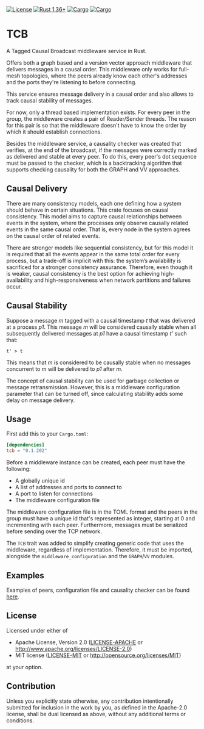 [![License](https://img.shields.io/badge/license-MIT%2FApache--2.0-blue.svg)](
https://github.com/carlospereira1607/TCB)
[![Rust 1.36+](https://img.shields.io/badge/rust-1.36+-lightgray.svg)](
https://www.rust-lang.org)
[![Cargo](https://img.shields.io/badge/crates.io-0.1.202-orange)](
https://crates.io/crates/tcb)
[![Cargo](https://img.shields.io/badge/docs-0.1.202-blue)](
https://docs.rs/tcb)

# TCB
A Tagged Causal Broadcast middleware service in Rust.

Offers both a graph based and a version vector approach middleware that delivers messages in a causal order. This middleware only works for full-mesh topologies, where the peers already know each other's addresses and the ports they're listening to before connecting. 

This service ensures message delivery in a causal order and also allows to track causal stability of messages.

For now, only a thread based implementation exists. For every peer in the group, the middleware creates a pair of Reader/Sender threads. The reason for this pair is so that the middleware doesn't have to know the order by which it should establish connections.

Besides the middleware service, a causality checker was created that verifies, at the end of the broadcast, if the messages were correctly marked as delivered and stable at every peer. To do this, every peer's dot sequence must be passed to the checker, which is a backtracking algorithm that supports checking causality for both the GRAPH and VV approaches.

## Causal Delivery
There are many consistency models, each one defining how a system should behave in certain situations. This crate focuses on causal consistency. This model aims to capture causal relationships between events in the system, where the processes only observe causally related events in the same causal order. That is, every node in the system agrees on the causal order of related events. 

There are stronger models like sequential consistency, but for this model it is required that all the events appear in the same total order for every process, but a trade-off is implicit with this: the system’s availability is sacrificed for a stronger consistency assurance. Therefore, even though it is weaker, causal consistency is the best option for achieving high-availability and high-responsiveness when network partitions and failures occur.

## Causal Stability

Suppose a message *m* tagged with a causal timestamp *t* that was delivered at a process *p1*. This message *m* will be considered causally stable when all subsequently delivered messages at *p1* have a causal timestamp *t’* such that:

```
t' > t
```

This means that *m* is considered to be causally stable when no messages concurrent to *m* will be delivered to *p1* after *m*.

The concept of causal stability can be used for garbage collection or message retransmission. However, this is a middleware configuration parameter that can be turned off, since calculating stability adds some delay on message delivery.

## Usage

First add this to your `Cargo.toml`:

```toml
[dependencies]
tcb = "0.1.202"
```

Before a middleware instance can be created, each peer must have the following:

- A globally unique id
- A list of addresses and ports to connect to
- A port to listen for connections
- The middleware configuration file 

The middleware configuration file is in the TOML format and the peers in the group must have a unique id that's represented as integer, starting at 0 and incrementing with each peer. Furthermore, messages must be serialized before sending over the TCP network.

The `TCB` trait was added to simplify creating generic code that uses the middleware, regardless of implementation. Therefore, it must be imported, alongside the `middleware_configuration` and the `GRAPH`/`VV` modules.  



## Examples

Examples of peers, configuration file and causality checker can be found [here](https://github.com/carlospereira1607/TCB/tree/master/examples).


## License

Licensed under either of

 * Apache License, Version 2.0
   ([LICENSE-APACHE](LICENSE-APACHE) or http://www.apache.org/licenses/LICENSE-2.0)
 * MIT license
   ([LICENSE-MIT](LICENSE-MIT) or http://opensource.org/licenses/MIT)

at your option.

## Contribution

Unless you explicitly state otherwise, any contribution intentionally submitted
for inclusion in the work by you, as defined in the Apache-2.0 license, shall be
dual licensed as above, without any additional terms or conditions.